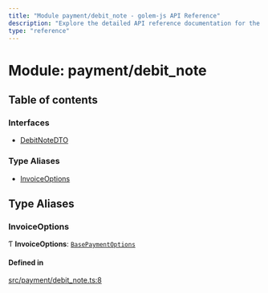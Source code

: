 ```yaml
---
title: "Module payment/debit_note - golem-js API Reference"
description: "Explore the detailed API reference documentation for the Module payment/debit_note within the golem-js SDK for the Golem Network."
type: "reference"
---
```

# Module: payment/debit\_note

## Table of contents

### Interfaces

- [DebitNoteDTO](../interfaces/payment_debit_note.DebitNoteDTO)

### Type Aliases

- [InvoiceOptions](payment_debit_note#invoiceoptions)

## Type Aliases

### InvoiceOptions

Ƭ **InvoiceOptions**: [`BasePaymentOptions`](../interfaces/payment_config.BasePaymentOptions)

#### Defined in

[src/payment/debit_note.ts:8](https://github.com/golemfactory/golem-js/blob/e10a928/src/payment/debit_note.ts#L8)
